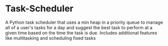 # Task-Scheduler
A Python task scheduler that uses a min heap in a priority queue to manage all of a user's tasks for a day and suggest the best task to perform at a given time based on the time the task is due. 
Includes additional features like multitasking and scheduling fixed tasks
